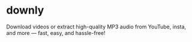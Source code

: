 # downly
Download videos or extract high-quality MP3 audio from YouTube, insta, and more — fast, easy, and hassle-free!
